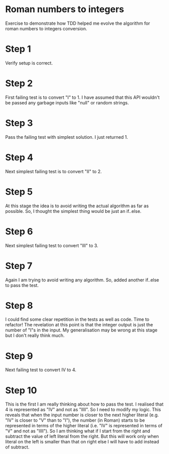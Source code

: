 # Roman numbers to integers
Exercise to demonstrate how TDD helped me evolve the algorithm for roman numbers to integers conversion.

# Step 1
Verify setup is correct.

# Step 2
First failing test is to convert "I" to 1. I have assumed that this API wouldn't be passed any garbage inputs like "null" or random strings.

# Step 3
Pass the failing test with simplest solution. I just returned 1.

# Step 4
Next simplest failing test is to convert "II" to 2.

# Step 5
At this stage the idea is to avoid writing the actual algorithm as far as possible. So, I thought the simplest thing would be just an if..else.

# Step 6
Next simplest failing test to convert "III" to 3.

# Step 7
Again I am trying to avoid writing any algorithm. So, added another if..else to pass the test.

# Step 8
I could find some clear repetition in the tests as well as code. Time to refactor! The revelation at this point is that the integer output is just the number of "I"s in the input. My generalisation may be wrong at this stage but I don't really think much.

# Step 9
Next failing test to convert IV to 4.

# Step 10
This is the first I am really thinking about how to pass the test. I realised that 4 is represented as "IV" and not as "IIII". So I need to modify my logic. This reveals that when the input number is closer to the next higher literal (e.g. "IV" is closer to "V" than to "I"), the number (in Roman) starts to be represented in terms of the higher literal (i.e. "IV" is represented in terms of "V" and not as "IIII"). So I am thinking what if I start from the right and subtract the value of left literal from the right. But this will work only when literal on the left is smaller than that on right else I will have to add instead of subtract.
